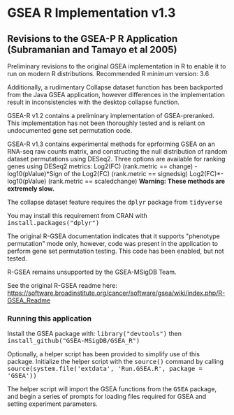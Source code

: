 # GSEA R Implementation v1.3
## Revisions to the GSEA-P R Application (Subramanian and Tamayo et al 2005)

Preliminary revisions to the original GSEA implementation in R to enable it to run on modern R distributions.
Recommended R minimum version: 3.6

Additionally, a rudimentary Collapse dataset function has been backported from the Java GSEA application, however differences in the implementation result in inconsistencies with the desktop collapse function.

GSEA-R v1.2 contains a preliminary implementation of GSEA-preranked. This implementation has not been thoroughly tested and is reliant on undocumented gene set permutation code.

GSEA-R v1.3 contains experimental methods for eprforming GSEA on an RNA-seq raw counts matrix, and constructing the null distribution of random dataset permutations using DESeq2. 
Three options are available for ranking genes using DESeq2 metrics: 
Log2(FC) (rank.metric == change)
-log10(pValue)\*Sign of the Log2(FC) (rank.metric == signedsig)
Log2(FC)\*-log10(pValue) (rank.metric == scaledchange)
<b>Warning: These methods are extremely slow.</b>

The collapse dataset feature requires the <tt>dplyr</tt> package from <tt>tidyverse</tt>

You may install this requirement from CRAN with <tt>install.packages("dplyr")</tt>

The original R-GSEA documentation indicates that it supports "phenotype permutation" mode only, however, code was present in the application to perform gene set permutation testing. This code has been enabled, but not tested.

R-GSEA remains unsupported by the GSEA-MSigDB Team.

See the original R-GSEA readme here: https://software.broadinstitute.org/cancer/software/gsea/wiki/index.php/R-GSEA_Readme

### Running this application
Install the GSEA package with: <tt>library("devtools")</tt> then <tt>install_github("GSEA-MSigDB/GSEA_R")</tt>

Optionally, a helper script has been provided to simplify use of this package. Initialize the helper script with the <tt>source()</tt> command by calling <tt>source(system.file('extdata', 'Run.GSEA.R', package = 'GSEA'))</tt>

The helper script will import the GSEA functions from the <tt>GSEA</tt> package, and begin a series of prompts for loading files required for GSEA and setting experiment parameters.
